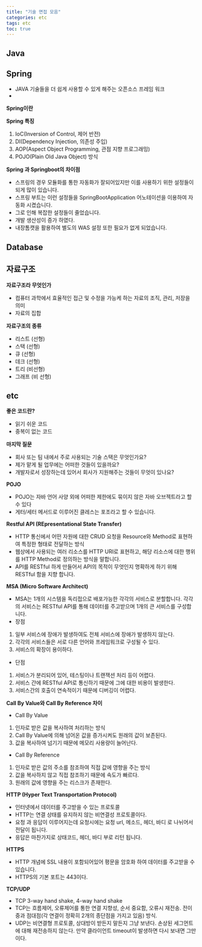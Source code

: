 ```yaml
---
title: "기술 면접 모음"
categories: etc
tags: etc
toc: true
---
```


## Java 


## Spring
- JAVA 기술들을 더 쉽게 사용할 수 있게 해주는 오픈소스 프레임 워크
- 

**Spring이란**

**Spring 특징**
1. IoC(Inversion of Control, 제어 반전)
2. DI(Dependency Injection, 의존성 주입)
3. AOP(Aspect Object Programming, 관점 지향 프로그래밍)
4. POJO(Plain Old Java Object) 방식


**Spring 과 Springboot의 차이점**
- 스프링의 경우 모듈화를 통한 자동화가 잘되어있지만 이를 사용하기 위한 설정들이 되게 많이 있습니다.
- 스프링 부트는 이런 설정들을 SpringBootApplication 어노테이션을 이용하여 자동화 시켰습니다.
- 그로 인해 복잡한 설정들이 줄었습니다. 
- 개발 생산성이 증가 하였다.
- 내장톰캣을 활용하여 별도의 WAS 설정 또한 필요가 없게 되었습니다.



## Database


## 자료구조
**자료구조라 무엇인가**
- 컴퓨터 과학에서 효율적인 접근 및 수정을 가능케 하는 자료의 조직, 관리, 저장을 의미
- 자료의 집합

**자료구조의 종류**
- 리스트 (선형)
- 스택 (선형)
- 큐 (선형)
- 데크 (선형)
- 트리 (비선형)
- 그래프 (비 선형)


## etc
**좋은 코드란?**
- 읽기 쉬운 코드
- 중복이 없는 코드

**마지막 질문**
- 회사 또는 팀 내에서 주로 사용되는 기술 스택은 무엇인가요?
- 제가 맡게 될 업무에는 어떠한 것들이 있을까요?
- 개발자로서 성장하는데 있어서 회사가 지원해주는 것들이 무엇이 있나요?

**POJO**
- POJO는 자바 언어 사양 외에 어떠한 제한에도 묶이지 않은 자바 오브젝트라고 할 수 있다
- 게터/세터 메서드로 이루어진 클레스는 포조라고 할 수 있습니다.


**Restful API (REpresentational State Transfer)**
- HTTP 통신에서 어떤 자원에 대한 CRUD 요청을 Resource와 Method로 표현하여 특정한 형태로 전달하는 방식
- 웹상에서 사용되는 여러 리소스를 HTTP URI로 표현하고, 해당 리소스에 대한 행위를 HTTP Method로 정의하는 방식을 말합니다.
- API를 RESTful 하게 만들어서 API의 목적이 무엇인지 명확하게 하기 위해 RESTful 함을 지향 합니다.

**MSA (Micro Software Architect)**
- MSA는 1개의 시스템을 독리접으로 배포가능한 각각의 서비스로 분할합니다. 각각의 서비스는 RESTful API를 통해 데이터를 주고받으며 1개의 큰 서비스를 구성합니다.
- 장점
1. 일부 서비스에 장애가 발생하여도 전체 서비스에 장애가 발생하지 않는다.
2. 각각의 서비스들은 서로 다른 언어와 프레임워크로 구성될 수 있다.
3. 서비스의 확장이 용이하다.
- 단점
1. 서비스가 분리되어 있어, 테스팅이나 트랜잭션 처리 등이 어렵다.
2. 서비스 간에 RESTful API로 통신하기 때문에 그에 대한 비용이 발생한다.
3. 서비스간의 호출이 연속적이기 때문에 디버깅이 어렵다.

**Call By Value와 Call By Reference 차이**
- Call By Value
1. 인자로 받은 값을 복사하여 처리하는 방식
2. Call By Value에 의해 넘어온 값을 증가시켜도 원래의 값이 보존된다.
3. 값을 복사하여 넘기기 때문에 메모리 사용량이 늘어난다.

- Call By Reference
1. 인자로 받은 값의 주소를 참조하여 직접 값에 영향을 주는 방식
2. 값을 복사하지 않고 직접 참조하기 때문에 속도가 빠르다.
3. 원래의 값에 영향을 주는 리스크가 존재한다.


**HTTP (Hyper Text Transportation Protocol)**
- 인터넷에서 데이터를 주고받을 수 있는 프로토콜
- HTTP는 연결 상태를 유지하지 않는 비연결성 프로토콜이다.
- 요청 과 응답이 이루어지는데 요청시에는 요청 url, 메소드, 헤더, 바디 로 나뉘어서 전달이 됩니다.
- 응답은 마찬가지로 상태코드, 헤더, 바디 부로 리턴 됩니다.

**HTTPS**
- HTTP 개념에 SSL 내용이 포함되어있어 평문을 암호화 하여 데이터를 주고받을 수 있습니다.
- HTTPS의 기본 포트는 443이다.

**TCP/UDP**
- TCP 3-way hand shake, 4-way hand shake
- TCP는 흐름제어, 오류제어를 통한 연결 지향성, 순서 중요함, 오류시 재전송. 전이중과 점대점(각 연결이 정확히 2개의 종단점을 가지고 있음) 방식.
- UDP는 비연결형 프로토콜, 상대방이 받든지 말든지 그냥 보낸다. 손상된 세그먼트에 대해 재전송하지 않는다. 만약 클라이언트 timeout이 발생하면 다시 보내면 그만이다.